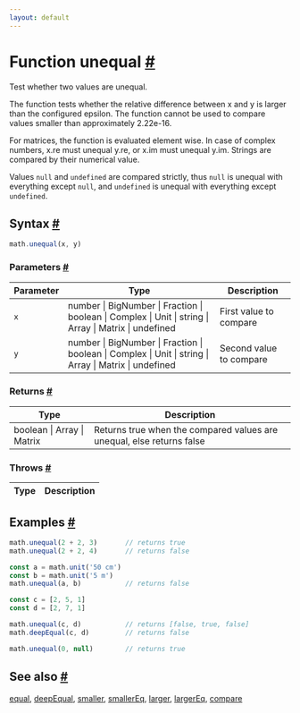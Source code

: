 ```yaml
---
layout: default
---
```


<!-- Note: This file is automatically generated from source code comments. Changes made in this file will be overridden. -->

<h1 id="function-unequal">Function unequal <a href="#function-unequal" title="Permalink">#</a></h1>

Test whether two values are unequal.

The function tests whether the relative difference between x and y is
larger than the configured epsilon. The function cannot be used to compare
values smaller than approximately 2.22e-16.

For matrices, the function is evaluated element wise.
In case of complex numbers, x.re must unequal y.re, or x.im must unequal y.im.
Strings are compared by their numerical value.

Values `null` and `undefined` are compared strictly, thus `null` is unequal
with everything except `null`, and `undefined` is unequal with everything
except `undefined`.


<h2 id="syntax">Syntax <a href="#syntax" title="Permalink">#</a></h2>

```js
math.unequal(x, y)
```

<h3 id="parameters">Parameters <a href="#parameters" title="Permalink">#</a></h3>

Parameter | Type | Description
--------- | ---- | -----------
`x` | number &#124; BigNumber &#124; Fraction &#124; boolean &#124; Complex &#124; Unit &#124; string &#124; Array &#124; Matrix &#124; undefined | First value to compare
`y` | number &#124; BigNumber &#124; Fraction &#124; boolean &#124; Complex &#124; Unit &#124; string &#124; Array &#124; Matrix &#124; undefined | Second value to compare

<h3 id="returns">Returns <a href="#returns" title="Permalink">#</a></h3>

Type | Description
---- | -----------
boolean &#124; Array &#124; Matrix | Returns true when the compared values are unequal, else returns false


<h3 id="throws">Throws <a href="#throws" title="Permalink">#</a></h3>

Type | Description
---- | -----------


<h2 id="examples">Examples <a href="#examples" title="Permalink">#</a></h2>

```js
math.unequal(2 + 2, 3)       // returns true
math.unequal(2 + 2, 4)       // returns false

const a = math.unit('50 cm')
const b = math.unit('5 m')
math.unequal(a, b)           // returns false

const c = [2, 5, 1]
const d = [2, 7, 1]

math.unequal(c, d)           // returns [false, true, false]
math.deepEqual(c, d)         // returns false

math.unequal(0, null)        // returns true
```


<h2 id="see-also">See also <a href="#see-also" title="Permalink">#</a></h2>

[equal](equal.html),
[deepEqual](deepEqual.html),
[smaller](smaller.html),
[smallerEq](smallerEq.html),
[larger](larger.html),
[largerEq](largerEq.html),
[compare](compare.html)

